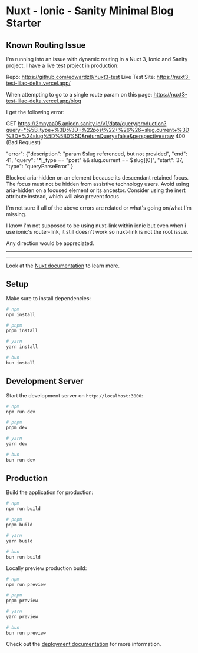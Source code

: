 # Nuxt - Ionic - Sanity Minimal Blog Starter

## Known Routing Issue

I'm running into an issue with dynamic routing in a Nuxt 3, Ionic and Sanity project. I have a live test project in production:

Repo: https://github.com/edwardz8/nuxt3-test 
Live Test Site: https://nuxt3-test-lilac-delta.vercel.app/

When attempting to go to a single route param on this page: https://nuxt3-test-lilac-delta.vercel.app/blog 

I get the following error: 

GET https://2mnyaa05.apicdn.sanity.io/v1/data/query/production?query=*%5B_type+%3D%3D+%22post%22+%26%26+slug.current+%3D%3D+%24slug%5D%5B0%5D&returnQuery=false&perspective=raw 400 (Bad Request) 

"error": {"description": "param $slug referenced, but not provided",
"end": 41,
"query": "*[_type == \"post\" && slug.current == $slug][0]",
"start": 37,
"type": "queryParseError"
}

Blocked aria-hidden on an element because its descendant retained focus. The focus must not be hidden from assistive technology users. Avoid using aria-hidden on a focused element or its ancestor. Consider using the inert attribute instead, which will also prevent focus

I'm not sure if all of the above errors are related or what's going on/what I'm missing.

I know i'm not supposed to be using nuxt-link within ionic but even when i use ionic's router-link, it still doesn't work so nuxt-link is not the root issue. 

Any direction would be appreciated. 

------------
------------

Look at the [Nuxt documentation](https://nuxt.com/docs/getting-started/introduction) to learn more.

## Setup

Make sure to install dependencies:

```bash
# npm
npm install

# pnpm
pnpm install

# yarn
yarn install

# bun
bun install
```

## Development Server

Start the development server on `http://localhost:3000`:

```bash
# npm
npm run dev

# pnpm
pnpm dev

# yarn
yarn dev

# bun
bun run dev
```

## Production

Build the application for production:

```bash
# npm
npm run build

# pnpm
pnpm build

# yarn
yarn build

# bun
bun run build
```

Locally preview production build:

```bash
# npm
npm run preview

# pnpm
pnpm preview

# yarn
yarn preview

# bun
bun run preview
```

Check out the [deployment documentation](https://nuxt.com/docs/getting-started/deployment) for more information.
